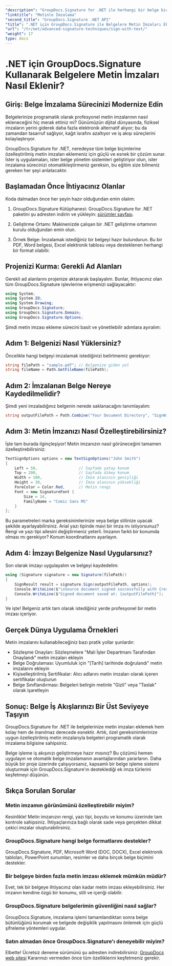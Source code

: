 ```yaml
---
"description": "GroupDocs.Signature for .NET ile herhangi bir belge biçimine profesyonel metin imzalarının nasıl ekleneceğini öğrenin. Tam kod örnekleriyle basit uygulama."
"linktitle": "Metinle İmzalama"
"second_title": "GroupDocs.Signature .NET API"
"title": ".NET için GroupDocs.Signature ile Belgelere Metin İmzaları Ekleyin"
"url": "/tr/net/advanced-signature-techniques/sign-with-text/"
"weight": 17
type: docs
---
```

# .NET için GroupDocs.Signature Kullanarak Belgelere Metin İmzaları Nasıl Eklenir?

## Giriş: Belge İmzalama Sürecinizi Modernize Edin

Belgelerinize programatik olarak profesyonel metin imzalarının nasıl ekleneceğini hiç merak ettiniz mi? Günümüzün dijital dünyasında, fiziksel imzaların yerini giderek daha fazla elektronik alternatif alıyor; bu da zamandan tasarruf sağlıyor, kağıt israfını azaltıyor ve iş akışı süreçlerini kolaylaştırıyor.

GroupDocs.Signature for .NET, neredeyse tüm belge biçimlerine özelleştirilmiş metin imzaları eklemeniz için güçlü ve esnek bir çözüm sunar. İster iş uygulamaları, ister belge yönetim sistemleri geliştiriyor olun, ister imzalama sürecinizi otomatikleştirmeniz gereksin, bu eğitim size bilmeniz gereken her şeyi anlatacaktır.

## Başlamadan Önce İhtiyacınız Olanlar

Koda dalmadan önce her şeyin hazır olduğundan emin olalım:

1. GroupDocs.Signature Kütüphanesi: GroupDocs.Signature for .NET paketini şu adresten indirin ve yükleyin: [sürümler sayfası](https://releases.groupdocs.com/signature/net/).

2. Geliştirme Ortamı: Makinenizde çalışan bir .NET geliştirme ortamının kurulu olduğundan emin olun.

3. Örnek Belge: İmzalamak istediğiniz bir belgeyi hazır bulundurun. Bu bir PDF, Word belgesi, Excel elektronik tablosu veya desteklenen herhangi bir format olabilir.

## Projenizi Kurma: Gerekli Ad Alanları

Gerekli ad alanlarını projenize aktararak başlayalım. Bunlar, ihtiyacınız olan tüm GroupDocs.Signature işlevlerine erişmenizi sağlayacaktır:

```csharp
using System;
using System.IO;
using System.Drawing;
using GroupDocs.Signature;
using GroupDocs.Signature.Domain;
using GroupDocs.Signature.Options;
```

Şimdi metin imzası ekleme sürecini basit ve yönetilebilir adımlara ayıralım:

## Adım 1: Belgenizi Nasıl Yüklersiniz?

Öncelikle hangi belgeyi imzalamak istediğinizi belirtmemiz gerekiyor:

```csharp
string filePath = "sample.pdf"; // Belgenize giden yol
string fileName = Path.GetFileName(filePath);
```

## Adım 2: İmzalanan Belge Nereye Kaydedilmelidir?

Şimdi yeni imzaladığınız belgenin nerede saklanacağını tanımlayalım:

```csharp
string outputFilePath = Path.Combine("Your Document Directory", "SignWithText", fileName);
```

## Adım 3: Metin İmzanızı Nasıl Özelleştirebilirsiniz?

İşte tam burada ilginçleşiyor! Metin imzanızın nasıl görüneceğini tamamen özelleştirebilirsiniz:

```csharp
TextSignOptions options = new TextSignOptions("John Smith")
{
    Left = 50,                  // Sayfada yatay konum
    Top = 200,                  // Sayfada dikey konum
    Width = 100,                // İmza alanının genişliği
    Height = 30,                // İmza alanının yüksekliği
    ForeColor = Color.Red,      // Metin rengi
    Font = new SignatureFont { 
        Size = 14, 
        FamilyName = "Comic Sans MS" 
    }
};
```

Bu parametreleri marka gereksinimlerinize veya belge stilinize uyacak şekilde ayarlayabilirsiniz. Arial yazı tipinde mavi bir imza mı istiyorsunuz? Rengi ve yazı tipi ailesini değiştirmeniz yeterli. İmzanın farklı bir konumda olması mı gerekiyor? Konum koordinatlarını ayarlayın.

## Adım 4: İmzayı Belgenize Nasıl Uygularsınız?

Son olarak imzayı uygulayalım ve belgeyi kaydedelim:

```csharp
using (Signature signature = new Signature(filePath))
{
    SignResult result = signature.Sign(outputFilePath, options);
    Console.WriteLine($"\nSource document signed successfully with {result.Succeeded.Count} signature(s).");
    Console.WriteLine($"Signed document saved at: {outputFilePath}");
}
```

Ve işte! Belgeniz artık tam olarak istediğiniz yerde profesyonel bir metin imzası içeriyor.

## Gerçek Dünya Uygulama Örnekleri

Metin imzalarını kullanabileceğiniz bazı pratik yollar şunlardır:

- Sözleşme Onayları: Sözleşmelere "Mali İşler Departmanı Tarafından Onaylandı" metin imzaları ekleyin
- Belge Doğrulaması: Uyumluluk için "[Tarih] tarihinde doğrulandı" metin imzalarını ekleyin
- Kişiselleştirilmiş Sertifikalar: Alıcı adlarını metin imzaları olarak içeren sertifikalar oluşturun
- Belge Sınıflandırması: Belgeleri belirgin metinle "Gizli" veya "Taslak" olarak işaretleyin

## Sonuç: Belge İş Akışlarınızı Bir Üst Seviyeye Taşıyın

GroupDocs.Signature for .NET ile belgelerinize metin imzaları eklemek hem kolay hem de inanılmaz derecede esnektir. Artık, özel gereksinimlerinize uygun özelleştirilmiş metin imzalarıyla belgeleri programatik olarak imzalama bilgisine sahipsiniz.

Belge işleme iş akışınızı geliştirmeye hazır mısınız? Bu çözümü hemen uygulayın ve otomatik belge imzalamanın avantajlarından yararlanın. Daha büyük bir proje üzerinde çalışıyorsanız, kapsamlı bir belge işleme sistemi oluşturmak için GroupDocs.Signature'ın desteklediği ek imza türlerini keşfetmeyi düşünün.

## Sıkça Sorulan Sorular

### Metin imzamın görünümünü özelleştirebilir miyim?

Kesinlikle! Metin imzanızın rengi, yazı tipi, boyutu ve konumu üzerinde tam kontrole sahipsiniz. İhtiyaçlarınıza bağlı olarak sade veya gerçekten dikkat çekici imzalar oluşturabilirsiniz.

### GroupDocs.Signature hangi belge formatlarını destekler?

GroupDocs.Signature, PDF, Microsoft Word (DOC, DOCX), Excel elektronik tabloları, PowerPoint sunumları, resimler ve daha birçok belge biçimini destekler.

### Bir belgeye birden fazla metin imzası eklemek mümkün müdür?

Evet, tek bir belgeye ihtiyacınız olan kadar metin imzası ekleyebilirsiniz. Her imzanın kendine özgü bir konumu, stili ve içeriği olabilir.

### GroupDocs.Signature belgelerimin güvenliğini nasıl sağlar?

GroupDocs.Signature, imzalama işlemi tamamlandıktan sonra belge bütünlüğünü korumak ve belgede değişiklik yapılmasını önlemek için güçlü şifreleme yöntemleri uygular.

### Satın almadan önce GroupDocs.Signature'ı deneyebilir miyim?

Elbette! Ücretsiz deneme sürümünü şu adresten indirebilirsiniz: [GroupDocs web sitesi](https://releases.groupdocs.com/) Kararınızı vermeden önce tüm özelliklerini keşfetmeniz gerekir.